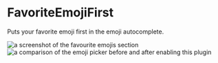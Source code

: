 # FavoriteEmojiFirst

Puts your favorite emoji first in the emoji autocomplete.

![a screenshot of the favourite emojis section](https://github.com/Vendicated/Roflcord/assets/45497981/419c8c16-1afc-46e0-9cc2-20b9c3489711)
![a comparison of the emoji picker before and after enabling this plugin](https://github.com/Vendicated/Roflcord/assets/45497981/4f57626d-cfc6-4155-a47c-2eac191231bb)
